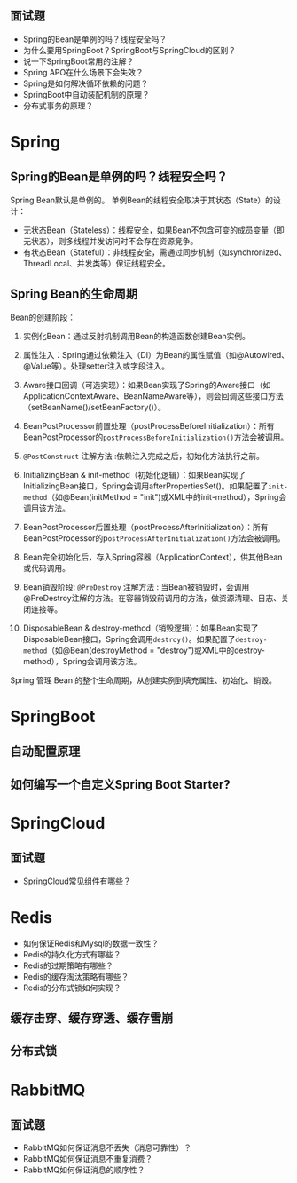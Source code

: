 ## 面试题
- Spring的Bean是单例的吗？线程安全吗？
- 为什么要用SpringBoot？SpringBoot与SpringCloud的区别？
- 说一下SpringBoot常用的注解？
- Spring APO在什么场景下会失效？
- Spring是如何解决循环依赖的问题？
- SpringBoot中自动装配机制的原理？
- 分布式事务的原理？

# Spring

## Spring的Bean是单例的吗？线程安全吗？
Spring Bean默认是单例的。
单例Bean的线程安全取决于其状态（State）的设计：
- 无状态Bean（Stateless）：线程安全，如果Bean不包含可变的成员变量（即无状态），则多线程并发访问时不会存在资源竞争。
- 有状态Bean（Stateful）：非线程安全，需通过同步机制（如synchronized、ThreadLocal、并发类等）保证线程安全。

## Spring Bean的生命周期


Bean的创建阶段：
1. 实例化Bean：通过反射机制调用Bean的构造函数创建Bean实例。
2. 属性注入：Spring通过依赖注入（DI）为Bean的属性赋值（如@Autowired、@Value等）。处理setter注入或字段注入。
3. Aware接口回调（可选实现）：如果Bean实现了Spring的Aware接口（如ApplicationContextAware、BeanNameAware等），则会回调这些接口方法（setBeanName()/setBeanFactory()）。

4. BeanPostProcessor前置处理（postProcessBeforeInitialization）：所有BeanPostProcessor的`postProcessBeforeInitialization()`方法会被调用。

5. `@PostConstruct` 注解方法 :依赖注入完成之后，初始化方法执行之前。

6. InitializingBean & init-method（初始化逻辑）：如果Bean实现了InitializingBean接口，Spring会调用afterPropertiesSet()。如果配置了`init-method`（如@Bean(initMethod = "init")或XML中的init-method），Spring会调用该方法。
7. BeanPostProcessor后置处理（postProcessAfterInitialization）：所有BeanPostProcessor的p`ostProcessAfterInitialization()`方法会被调用。

8. Bean完全初始化后，存入Spring容器（ApplicationContext），供其他Bean或代码调用。

9. Bean销毁阶段: `@PreDestroy` 注解方法 : 当Bean被销毁时，会调用@PreDestroy注解的方法。在容器销毁前调用的方法，做资源清理、日志、关闭连接等。
10. DisposableBean & destroy-method（销毁逻辑）：如果Bean实现了DisposableBean接口，Spring会调用`destroy()`。如果配置了`destroy-method`（如@Bean(destroyMethod = "destroy")或XML中的destroy-method），Spring会调用该方法。



Spring 管理 Bean 的整个生命周期，从创建实例到填充属性、初始化、销毁。

# SpringBoot

## 自动配置原理

## 如何编写一个自定义Spring Boot Starter?

# SpringCloud

## 面试题

- SpringCloud常见组件有哪些？



# Redis

- 如何保证Redis和Mysql的数据一致性？
- Redis的持久化方式有哪些？
- Redis的过期策略有哪些？
- Redis的缓存淘汰策略有哪些？
- Redis的分布式锁如何实现？

## 缓存击穿、缓存穿透、缓存雪崩

## 分布式锁


# RabbitMQ

## 面试题
- RabbitMQ如何保证消息不丢失（消息可靠性）？
- RabbitMQ如何保证消息不重复消费？
- RabbitMQ如何保证消息的顺序性？